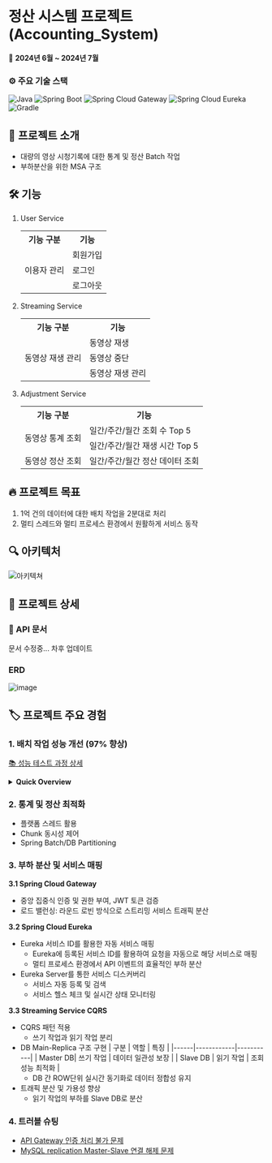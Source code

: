 # 정산 시스템 프로젝트(Accounting_System)

📅 **2024년 6월 ~ 2024년 7월**

### ⚙️️ 주요 기술 스택

![Java](https://img.shields.io/badge/Java-21-007396?style=flat-square&logo=java&logoColor=white)
![Spring Boot](https://img.shields.io/badge/Spring%20Boot-3.3.1-6DB33F?style=flat-square&logo=spring-boot&logoColor=white)
![Spring Cloud Gateway](https://img.shields.io/badge/Spring%20Cloud%20Gateway-4.1.4-6DB33F?style=flat-square&logo=spring&logoColor=white)
![Spring Cloud Eureka](https://img.shields.io/badge/Spring%20Cloud%20Eureka-4.1.2-6DB33F?style=flat-square&logo=spring&logoColor=white)
![Gradle](https://img.shields.io/badge/Gradle-8.8-02303A?style=flat-square&logo=gradle&logoColor=white)

## 📌 프로젝트 소개

- 대량의 영상 시청기록에 대한 통계 및 정산 Batch 작업
- 부하분산을 위한 MSA 구조

## 🛠️ 기능
1. User Service
   <table>
     <tr>
       <th>기능 구분</th>
       <th>기능</th>
     </tr>
     <tr>
       <td rowspan="3">이용자 관리</td>
       <td>회원가입</td>
     </tr>
     <tr>
       <td>로그인</td>
     </tr>
     <tr>
       <td>로그아웃</td>
     </tr>
   </table>

2. Streaming Service
   <table>
     <tr>
       <th>기능 구분</th>
       <th>기능</th>
     </tr>
     <tr>
       <td rowspan="3">동영상 재생 관리</td>
       <td>동영상 재생</td>
     </tr>
     <tr>
       <td>동영상 중단</td>
     </tr>
     <tr>
       <td>동영상 재생 관리</td>
     </tr>
   </table>

3. Adjustment Service
   <table>
     <tr>
       <th>기능 구분</th>
       <th>기능</th>
     </tr>
     <tr>
       <td rowspan="2">동영상 통계 조회</td>
       <td>일간/주간/월간 조회 수 Top 5</td>
     </tr>
     <tr>
       <td>일간/주간/월간 재생 시간 Top 5</td>
     </tr>
     <tr>
       <td rowspan="1">동영상 정산 조회</td>
       <td>일간/주간/월간 정산 데이터 조회</td>
     </tr>
   </table>


## 🔥 프로젝트 목표
1. 1억 건의 데이터에 대한 배치 작업을 2분대로 처리
2. 멀티 스레드와 멀티 프로세스 환경에서 원활하게 서비스 동작

## 🔍 아키텍처
![아키텍쳐](https://github.com/user-attachments/assets/3bc52d73-0f1f-4a58-941f-83889750dad0)


## 📃 프로젝트 상세

### 📘 API 문서

문서 수정중... 차후 업데이트

### ERD

![image](https://github.com/user-attachments/assets/09012cda-f299-4dd5-9316-81b2b6478285)


## 🏷️ 프로젝트 주요 경험

### 1. 배치 작업 성능 개선 (97% 향상)
[📚 성능 테스트 과정 상세](https://choidj94.notion.site/Spring-Batch-aaca97f9203f4351baa60ef791f1a43b?pvs=4)

<details>
<summary><strong>Quick Overview</strong></summary>

#### 📊 최종 성능
**1억 건 기준 실측 결과: 1m 20sec 340ms**

#### 📈 성능 개선 추이

| 단계 | 데이터 규모 | 처리 시간 | 개선율 |
|------|------------|-----------|--------|
| 최적화 전 | 1억 건 | 60분+ | - |
| 1차 최적화 | 1억 건 | 21분(통계) + 30분+(정산) | 14%+ ↓ |
| 2차 최적화 | 1억 건 | 1분 20초 | 97% ↓ |

*1차 최적화 결과의 정산 처리 시간은 약 1000만 건 기준 실측치(3분 13초)를 바탕으로 1억 건에 대한 처리시간을 추정한 값입니다.

#### 🚀 최적화별 주요 개선 내역
1. **1차 최적화**: JPA 제거, JDBC 직접 사용, 벌크 연산 적용, 데이터베이스 인덱싱
2. **2차 최적화**: DB구조 변경 및 쿼리 최적화, Spring Batch 파티셔닝 도입, DB 파티션 프루닝 적용, Chunk 크기 최적화 

</details>

### 2. 통계 및 정산 최적화
- 플랫폼 스레드 활용
- Chunk 동시성 제어
- Spring Batch/DB Partitioning

### 3. 부하 분산 및 서비스 매핑

<strong>3.1 Spring Cloud Gateway</strong>

- 중앙 집중식 인증 및 권한 부여, JWT 토큰 검증
- 로드 밸런싱: 라운드 로빈 방식으로 스트리밍 서비스 트래픽 분산

<strong>3.2 Spring Cloud Eureka</strong>

- Eureka 서비스 ID를 활용한 자동 서비스 매핑
   - Eureka에 등록된 서비스 ID를 활용하여 요청을 자동으로 해당 서비스로 매핑
   - 멀티 프로세스 환경에서 API 이벤트의 효율적인 부하 분산
- Eureka Server를 통한 서비스 디스커버리
   - 서비스 자동 등록 및 검색
   - 서비스 헬스 체크 및 실시간 상태 모니터링


<strong>3.3 Streaming Service CQRS</strong>

- CQRS 패턴 적용
   - 쓰기 작업과 읽기 작업 분리
- DB Main-Replica 구조 구현
   | 구분 | 역할 | 특징 |
   |------|------------|-----------|
   | Master DB| 쓰기 작업 | 데이터 일관성 보장 |
   | Slave DB | 읽기 작업 | 조회 성능 최적화 |
   - DB 간 ROW단위 실시간 동기화로 데이터 정합성 유지
- 트래픽 분산 및 가용성 향상
   - 읽기 작업의 부하를 Slave DB로 분산


### 4. 트러블 슈팅
- [API Gateway 인증 처리 불가 문제](https://choidj94.notion.site/API-Gateway-784aece52e2b4f12a2ae534e7499d16b?pvs=4)
- [MySQL replication Master-Slave 연결 해제 문제](https://choidj94.notion.site/MySQL-replication-Master-Slave-e91e1d634e6f41ce918278276ed72f6d?pvs=4)
  
